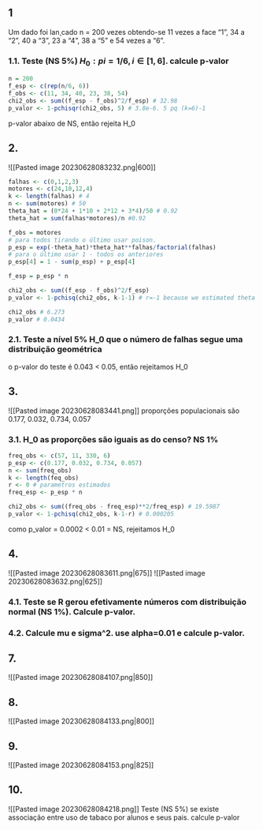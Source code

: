 ## 1
Um dado foi lan¸cado n = 200 vezes obtendo-se 11 vezes a face “1”, 34 a “2”, 40 a
“3”, 23 a “4”, 38 a “5” e 54 vezes a “6”.

### 1.1. Teste (NS 5%) $H_0: pi=1/6, i\in [1,6]$. calcule p-valor
```R
n = 200
f_esp <- c(rep(n/6, 6))
f_obs <- c(11, 34, 40, 23, 38, 54)
chi2_obs <- sum((f_esp - f_obs)^2/f_esp) # 32.98
p_valor <- 1-pchisqr(chi2_obs, 5) # 3.8e-6. 5 pq (k=6)-1
```
p-valor abaixo de NS, então rejeita H_0

## 2.
![[Pasted image 20230628083232.png|600]]
```R
falhas <- c(0,1,2,3)
motores <- c(24,10,12,4)
k <- length(falhas) # 4
n <- sum(motores) # 50
theta_hat = (0*24 + 1*10 + 2*12 + 3*4)/50 # 0.92
theta_hat = sum(falhas*motores)/n #0.92

f_obs = motores
# para todos tirando o último usar poison.
p_esp = exp(-theta_hat)*theta_hat**falhas/factorial(falhas)
# para o último usar 1 - todos os anteriores
p_esp[4] = 1 - sum(p_esp) + p_esp[4]

f_esp = p_esp * n

chi2_obs <- sum((f_esp - f_obs)^2/f_esp)
p_valor <- 1-pchisq(chi2_obs, k-1-1) # r=-1 because we estimated theta

chi2_obs # 6.273
p_valor # 0.0434
```

### 2.1. Teste a nível 5% H_0 que o número de falhas segue uma distribuição geométrica
o p-valor do teste é 0.043 < 0.05, então rejeitamos H_0

## 3.
![[Pasted image 20230628083441.png]]
proporções populacionais são 0.177, 0.032, 0.734, 0.057

### 3.1. H_0 as proporções são iguais as do censo? NS 1%
```R
freq_obs <- c(57, 11, 330, 6)
p_esp <- c(0.177, 0.032, 0.734, 0.057)
n <- sum(freq_obs)
k <- length(feq_obs)
r <- 0 # parametros estimados
freq_esp <- p_esp * n

chi2_obs <- sum((freq_obs - freq_esp)**2/freq_esp) # 19.5987
p_valor <- 1-pchisq(chi2_obs, k-1-r) # 0.000205
```

como p_valor = 0.0002 < 0.01 = NS, rejeitamos H_0

## 4.
![[Pasted image 20230628083611.png|675]]
![[Pasted image 20230628083632.png|625]]

### 4.1. Teste se R gerou efetivamente números com distribuição normal (NS 1%). Calcule p-valor.
### 4.2. Calcule mu e sigma^2. use alpha=0.01 e calcule p-valor.

## 7. 
![[Pasted image 20230628084107.png|850]]


## 8.
![[Pasted image 20230628084133.png|800]]

## 9.
![[Pasted image 20230628084153.png|825]]

## 10.
![[Pasted image 20230628084218.png]]
Teste (NS 5%) se existe associação entre uso de tabaco por alunos e seus pais. calcule p-valor